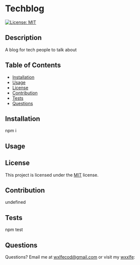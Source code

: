 # Techblog
[![License: MIT](https://img.shields.io/badge/License-MIT-yellow.svg)](https://opensource.org/licenses/MIT)
## Description
A blog for tech people to talk about
## Table of Contents
* [Installation](#installation)
* [Usage](#usage)
* [License](#license)
* [Contribution](#contribution)
* [Tests](#tests)
* [Questions](#questions)
     
## Installation
npm i
  
## Usage

  
## License
This project is licensed under the [MIT](https://opensource.org/licenses/MIT) license.
  
## Contribution
undefined
  
## Tests
npm test
  
## Questions
Questions?  Email me at wxlfecod@gmail.com or visit my [wxxlfe](GitHub):
